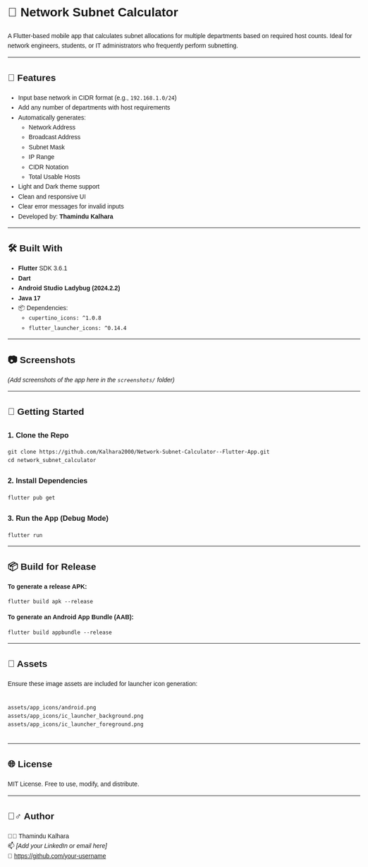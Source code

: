 <body style="font-family: sans-serif; line-height: 1.6; max-width: 800px; margin: 0 auto; padding: 20px;">

  <h1>📱 Network Subnet Calculator</h1>
  <p>
    A Flutter-based mobile app that calculates subnet allocations for multiple departments based on required host counts.
    Ideal for network engineers, students, or IT administrators who frequently perform subnetting.
  </p>

  <hr />

  <h2>🎯 Features</h2>
  <ul>
    <li>Input base network in CIDR format (e.g., <code>192.168.1.0/24</code>)</li>
    <li>Add any number of departments with host requirements</li>
    <li>Automatically generates:
      <ul>
        <li>Network Address</li>
        <li>Broadcast Address</li>
        <li>Subnet Mask</li>
        <li>IP Range</li>
        <li>CIDR Notation</li>
        <li>Total Usable Hosts</li>
      </ul>
    </li>
    <li>Light and Dark theme support</li>
    <li>Clean and responsive UI</li>
    <li>Clear error messages for invalid inputs</li>
    <li>Developed by: <strong>Thamindu Kalhara</strong></li>
  </ul>

  <hr />

  <h2>🛠 Built With</h2>
  <ul>
    <li><strong>Flutter</strong> SDK 3.6.1</li>
    <li><strong>Dart</strong></li>
    <li><strong>Android Studio Ladybug (2024.2.2)</strong></li>
    <li><strong>Java 17</strong></li>
    <li>📦 Dependencies:
      <ul>
        <li><code>cupertino_icons: ^1.0.8</code></li>
        <li><code>flutter_launcher_icons: ^0.14.4</code></li>
      </ul>
    </li>
  </ul>

  <hr />

  <h2>📷 Screenshots</h2>
  <p><em>(Add screenshots of the app here in the <code>screenshots/</code> folder)</em></p>

  <hr />

  <h2>🚀 Getting Started</h2>
  <h3>1. Clone the Repo</h3>
  <pre><code>git clone https://github.com/Kalhara2000/Network-Subnet-Calculator--Flutter-App.git
cd network_subnet_calculator</code></pre>

  <h3>2. Install Dependencies</h3>
  <pre><code>flutter pub get</code></pre>

  <h3>3. Run the App (Debug Mode)</h3>
  <pre><code>flutter run</code></pre>

  <hr />

  <h2>📦 Build for Release</h2>
  <p><strong>To generate a release APK:</strong></p>
  <pre><code>flutter build apk --release</code></pre>

  <p><strong>To generate an Android App Bundle (AAB):</strong></p>
  <pre><code>flutter build appbundle --release</code></pre>

  <hr />

  <h2>📁 Assets</h2>
  <p>Ensure these image assets are included for launcher icon generation:</p>
  <pre><code>
assets/app_icons/android.png
assets/app_icons/ic_launcher_background.png
assets/app_icons/ic_launcher_foreground.png
  </code></pre>

  <hr />

  <h2>🌐 License</h2>
  <p>MIT License. Free to use, modify, and distribute.</p>

  <hr />

  <h2>🙋‍♂️ Author</h2>
  <p>
    👨‍💻 Thamindu Kalhara <br />
    📫 <em>[Add your LinkedIn or email here]</em> <br />
    🔗 <a href="https://github.com/your-username">https://github.com/your-username</a>
  </p>

</body>
</html>
